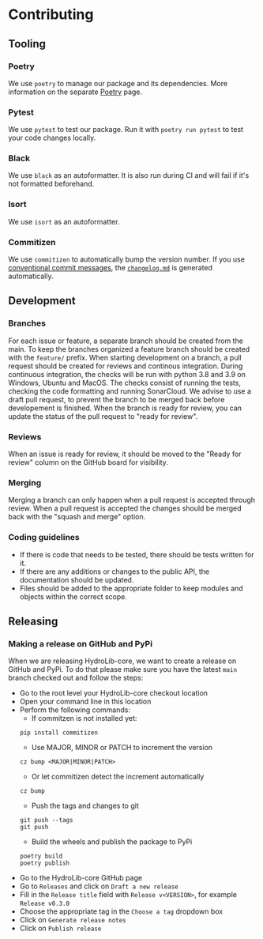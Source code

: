 # Contributing


## Tooling
### Poetry
We use `poetry` to manage our package and its dependencies. More information on the separate [Poetry](poetry.md) page.

### Pytest
We use `pytest` to test our package. Run it with `poetry run pytest` to test your code changes locally.

### Black
We use `black` as an autoformatter. It is also run during CI and will fail if it's not formatted beforehand.

### Isort
We use `isort` as an autoformatter.

### Commitizen
We use `commitizen` to automatically bump the version number.
If you use [conventional commit messages](https://www.conventionalcommits.org/en/v1.0.0/#summary), the [`changelog.md`](../changelog.md) is generated automatically.

## Development

### Branches
For each issue or feature, a separate branch should be created from the main. To keep the branches organized a feature branch should be created with the `feature/` prefix. 
When starting development on a branch, a pull request should be created for reviews and continous integration. During continuous integration, the checks will be run with python 3.8 and 3.9 on Windows, Ubuntu and MacOS. The checks consist of running the tests, checking the code formatting and running SonarCloud. 
We advise to use a draft pull request, to prevent the branch to be merged back before developement is finished. When the branch is ready for review, you can update the status of the pull request to "ready for review".

### Reviews
When an issue is ready for review, it should be moved to the "Ready for review" column on the GitHub board for visibility. 

### Merging
Merging a branch can only happen when a pull request is accepted through review. When a pull request is accepted the changes should be merged back with the "squash and merge" option.

### Coding guidelines
* If there is code that needs to be tested, there should be tests written for it.
* If there are any additions or changes to the public API, the documentation should be updated. 
* Files should be added to the appropriate folder to keep modules and objects within the correct scope.  

## Releasing
### Making a release on GitHub and PyPi

When we are releasing HydroLib-core, we want to create a release on GitHub and PyPi.
To do that please make sure you have the latest `main` branch checked out and follow the steps:

 * Go to the root level your HydroLib-core checkout location
 * Open your command line in this location
 * Perform the following commands:
	 * If commitzen is not installed yet:
	 ```
	 pip install commitizen
	 ```
	 * Use MAJOR, MINOR or PATCH to increment the version
	 ```
	 cz bump <MAJOR|MINOR|PATCH>
	 ```
	 * Or let commitizen detect the increment automatically
	 ```
	 cz bump
	 ```
	 * Push the tags and changes to git
	 ```
	 git push --tags
	 git push
	 ```
	 * Build the wheels and publish the package to PyPi
	 ```
	 poetry build
	 poetry publish
	 ```
* Go to the HydroLib-core GitHub page
* Go to `Releases` and click on `Draft a new release`
* Fill in the `Release title` field with `Release v<VERSION>`, for example `Release v0.3.0`
* Choose the appropriate tag in the `Choose a tag` dropdown box
* Click on `Generate release notes`
* Click on `Publish release`
